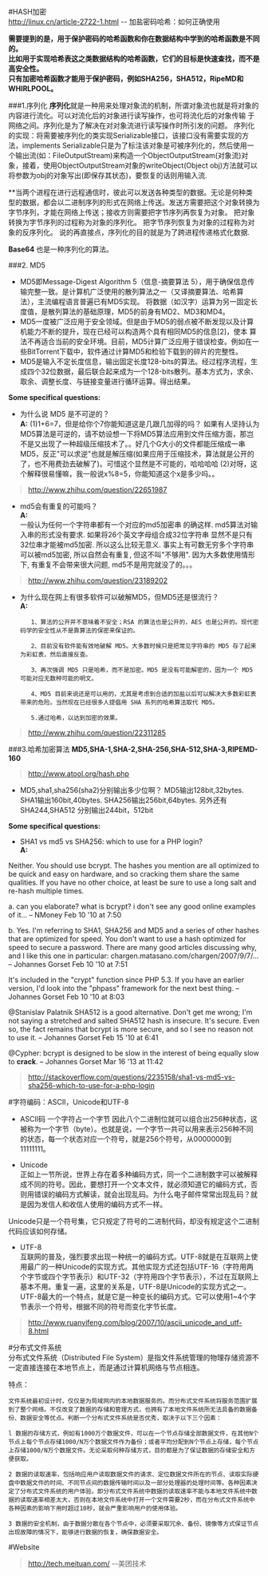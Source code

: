 #HASH加密  
http://linux.cn/article-2722-1.html  -- 加盐密码哈希：如何正确使用   

**需要提到的是，用于保护密码的哈希函数和你在数据结构中学到的哈希函数是不同的。  
比如用于实现哈希表这之类数据结构的哈希函数，它们的目标是快速查找，而不是高安全性。   
只有加密哈希函数才能用于保护密码，例如SHA256，SHA512，RipeMD和WHIRLPOOL。**   

###1.序列化
**序列化**就是一种用来处理对象流的机制，所谓对象流也就是将对象的内容进行流化。可以对流化后的对象进行读写操作，也可将流化后的对象传输 于网络之间。序列化是为了解决在对对象流进行读写操作时所引发的问题。 
   序列化的实现：将需要被序列化的类实现Serializable接口，该接口没有需要实现的方法，implements Serializable只是为了标注该对象是可被序列化的，然后使用一个输出流(如：FileOutputStream)来构造一个ObjectOutputStream(对象流)对象，接着，使用ObjectOutputStream对象的writeObject(Object obj)方法就可以将参数为obj的对象写出(即保存其状态)，要恢复的话则用输入流.

**当两个进程在进行远程通信时，彼此可以发送各种类型的数据。无论是何种类型的数据，都会以二进制序列的形式在网络上传送。发送方需要把这个对象转换为字节序列，才能在网络上传送；接收方则需要把字节序列再恢复为对象。
把对象转换为字节序列的过程称为对象的序列化。
把字节序列恢复为对象的过程称为对象的反序列化。
说的再直接点，序列化的目的就是为了跨进程传递格式化数据.

**Base64** 也是一种序列化的算法。

###2. MD5
- MD5即Message-Digest Algorithm 5（信息-摘要算法 5），用于确保信息传输完整一致。是计算机广泛使用的散列算法之一（又译摘要算法、哈希算法），主流编程语言普遍已有MD5实现。 将数据（如汉字）运算为另一固定长度值，是散列算法的基础原理，MD5的前身有MD2、MD3和MD4。
- MD5一度被广泛应用于安全领域。但是由于MD5的弱点被不断发现以及计算机能力不断的提升，现在已经可以构造两个具有相同MD5的信息[2]，使本  算法不再适合当前的安全环境。目前，MD5计算广泛应用于错误检查。例如在一些BitTorrent下载中，软件通过计算MD5和检验下载到的碎片的完整性。
- MD5是输入不定长度信息，输出固定长度128-bits的算法。经过程序流程，生成四个32位数据，最后联合起来成为一个128-bits散列。基本方式为，求余、取余、调整长度、与链接变量进行循环运算。得出结果。

**Some specifical questions:**
- 为什么说 MD5 是不可逆的？  
  **A:** (1)1+6=7，但是给你个7你能知道这是几跟几加得的吗？
如果有人坚持认为MD5算法是可逆的，请不妨设想一下将MD5算法应用到文件压缩方面，那岂不是又出现了一种超级压缩技术了。。好几个G大小的文件都能压缩成一串MD5，反正"可以求逆"也就是解压缩(如果应用于压缩技术，算法就是公开的了，也不用费劲去破解了)。可惜这个显然是不可能的，哈哈哈哈
     (2)对呀，这个解释很易懂嘛，我一般说x%8=5，你能知道这个x是多少吗。。

> http://www.zhihu.com/question/22651987

- md5会有重复的可能吗？  
  **A:**   
一般认为任何一个字符串都有一个对应的md5加密串
的确这样. md5算法对输入串的形式没有要求.
如果将26个英文字母组合成32位字符串
显然不是只有32位串才能被md5加密. 所以这么比较无意义.
事实上有可数无穷多个字符串可以被md5加密, 所以自然会有重复, 但这不叫"不够用". 因为大多数使用情形下, 有重复不会带来很大问题, md5不是用完就没了的。。。

> http://www.zhihu.com/question/23189202

- 为什么现在网上有很多软件可以破解MD5，但MD5还是很流行？  
  **A:**    

         1、算法的公开并不意味着不安全；RSA 的算法也是公开的，AES 也是公开的。现代密码学的安全性从不是靠算法的保密来保证的。

         2、目前没有软件能有效地破解 MD5。大多数时候只是把常见字符串的 MD5 存了起来为彩虹表，然后直接反查。

         3、再次强调 MD5 只是哈希，而不是加密。MD5 是没有可能解密的，因为一个 MD5 可能对应无数种可能的明文。

         4、MD5 目前来说还是可以用的，尤其是考虑到合适的加盐以后可以解决大多数彩虹表带来的危险。当然现在已经很多人提倡用 SHA 系列的哈希算法取代 MD5。
         
         5.通过哈希，以达到加密的效果。
         
> http://www.zhihu.com/question/22311285

###3.哈希加密算法
**MD5,SHA-1,SHA-2,SHA-256,SHA-512,SHA-3,RIPEMD-160**

> http://www.atool.org/hash.php

- MD5,sha1,sha256(sha2)分别输出多少位啊？
  MD5输出128bit,32bytes.
  SHA1输出160bit,40bytes.
  SHA256输出256bit,64bytes.
  另外还有SHA244,SHA512
  分别输出244bit，512bit

**Some specifical questions:**
- SHA1 vs md5 vs SHA256: which to use for a PHP login?  
  **A:**   

Neither. You should use bcrypt. The hashes you mention are all optimized to be quick and easy on hardware, and so cracking them share the same qualities. If you have no other choice, at least be sure to use a long salt and re-hash multiple times.
      	 	
a. can you elaborate? what is bcrypt? i don't see any good online examples of it... –  NMoney Feb 10 '10 at 7:50
	 	
b. Yes. I'm referring to SHA1, SHA256 and MD5 and a series of other hashes that are optimized for speed. You don't want to use a hash optimized for speed to secure a password. There are many good articles discussing why, and I like this one in particular: chargen.matasano.com/chargen/2007/9/7/… –  Johannes Gorset Feb 10 '10 at 7:51 
	
It's included in the "crypt" function since PHP 5.3. If you have an earlier version, I'd look into the "phpass" framework for the next best thing. –  Johannes Gorset Feb 10 '10 at 8:03

@Stanislav Palatnik SHA512 is a good alternative. Don't get me wrong; I'm not saying a stretched and salted SHA512 hash is insecure. It's secure. Even so, the fact remains that bcrypt is more secure, and so I see no reason not to use it. –  Johannes Gorset Feb 15 '10 at 6:41 
	
@Cypher: bcrypt is designed to be slow in the interest of being equally slow to **crack**. –  Johannes Gorset Mar 16 '13 at 11:42

> http://stackoverflow.com/questions/2235158/sha1-vs-md5-vs-sha256-which-to-use-for-a-php-login

#字符编码：ASCII，Unicode和UTF-8  
* ASCII码  一个字符占一个字节
因此八个二进制位就可以组合出256种状态，这被称为一个字节（byte）。也就是说，一个字节一共可以用来表示256种不同的状态，每一个状态对应一个符号，就是256个符号，从0000000到11111111。  

* Unicode  
正如上一节所说，世界上存在着多种编码方式，同一个二进制数字可以被解释成不同的符号。因此，要想打开一个文本文件，就必须知道它的编码方式，否则用错误的编码方式解读，就会出现乱码。为什么电子邮件常常出现乱码？就是因为发信人和收信人使用的编码方式不一样。   

Unicode只是一个符号集，它只规定了符号的二进制代码，却没有规定这个二进制代码应该如何存储。  

* UTF-8   
互联网的普及，强烈要求出现一种统一的编码方式。UTF-8就是在互联网上使用最广的一种Unicode的实现方式。其他实现方式还包括UTF-16（字符用两个字节或四个字节表示）和UTF-32（字符用四个字节表示），不过在互联网上基本不用。重复一遍，这里的关系是，UTF-8是Unicode的实现方式之一。
UTF-8最大的一个特点，就是它是一种变长的编码方式。它可以使用1~4个字节表示一个符号，根据不同的符号而变化字节长度。   

> http://www.ruanyifeng.com/blog/2007/10/ascii_unicode_and_utf-8.html   

#分布式文件系统  
分布式文件系统（Distributed File System）是指文件系统管理的物理存储资源不一定直接连接在本地节点上，而是通过计算机网络与节点相连。  

特点：  
```
文件系统最初设计时，仅仅是为局域网内的本地数据服务的。而分布式文件系统将服务范围扩展到了整个网络。不仅改变了数据的存储和管理方式，也拥有了本地文件系统所无法具备的数据备份、数据安全等优点。判断一个分布式文件系统是否优秀，取决于以下三个因素：

l 数据的存储方式，例如有1000万个数据文件，可以在一个节点存储全部数据文件，在其他N个节点上每个节点存储1000/N万个数据文件作为备份；或者平均分配到N个节点上存储，每个节点上存储1000/N万个数据文件。无论采取何种存储方式，目的都是为了保证数据的存储安全和方便获取。

2 数据的读取速率，包括响应用户读取数据文件的请求、定位数据文件所在的节点、读取实际硬盘中数据文件的时间、不同节点间的数据传输时间以及一部分处理器的处理时间等。各种因素决定了分布式文件系统的用户体验。即分布式文件系统中数据的读取速率不能与本地文件系统中数据的读取速率相差太大，否则在本地文件系统中打开一个文件需要2秒，而在分布式文件系统中各种因素的影响下用时超过10秒，就会严重影响用户的使用体验。

3 数据的安全机制，由于数据分散在各个节点中，必须要采取冗余、备份、镜像等方式保证节点出现故障的情况下，能够进行数据的恢复，确保数据安全。
```

#Website 
> http://tech.meituan.com/   --美团技术
